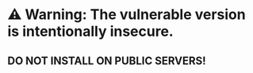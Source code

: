 # ⚠️ Warning: The vulnerable version is intentionally insecure. 
## DO NOT INSTALL ON PUBLIC SERVERS!
